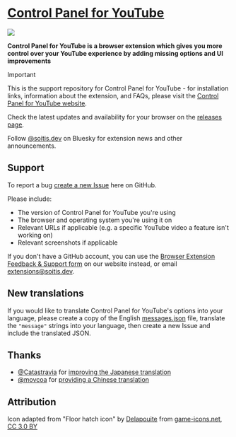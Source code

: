 # [Control Panel for YouTube](https://soitis.dev/control-panel-for-youtube)

[![](icons/icon128.png)](https://soitis.dev/control-panel-for-youtube)

**Control Panel for YouTube is a browser extension which gives you more control over your YouTube experience by adding missing options and UI improvements**

> [!IMPORTANT]
> This is the support repository for Control Panel for YouTube - for installation links, information about the extension, and FAQs, please visit the [Control Panel for YouTube website](https://soitis.dev/control-panel-for-youtube).

Check the latest updates and availability for your browser on the [releases page](https://github.com/insin/control-panel-for-youtube/releases).

Follow [@soitis.dev](https://bsky.app/profile/soitis.dev) on Bluesky for extension news and other announcements.

## Support

To report a bug [create a new Issue](https://github.com/insin/control-panel-for-youtube/issues/new) here on GitHub.

Please include:

- The version of Control Panel for YouTube you're using
- The browser and operating system you're using it on
- Relevant URLs if applicable (e.g. a specific YouTube video a feature isn't working on)
- Relevant screenshots if applicable

If you don't have a GitHub account, you can use the [Browser Extension Feedback & Support form](https://soitis.dev/extensions/feedback) on our website instead, or email [extensions@soitis.dev](mailto:extensions@soitis.dev).

## New translations

If you would like to translate Control Panel for YouTube's options into your language, please create a copy of the English [messages.json](./_locales/en/messages.json) file, translate the `"message"` strings into your language, then create a new Issue and include the translated JSON.

## Thanks

- [@Catastravia](https://github.com/Catastravia) for [improving the Japanese translation](https://github.com/insin/control-panel-for-youtube/issues/22)
- [@movcoa](https://github.com/movcoa) for [providing a Chinese translation](https://github.com/insin/control-panel-for-youtube/issues/67)

## Attribution

Icon adapted from "Floor hatch icon" by [Delapouite](https://delapouite.com/) from [game-icons.net](https://game-icons.net), [CC 3.0 BY](https://creativecommons.org/licenses/by/3.0/)

